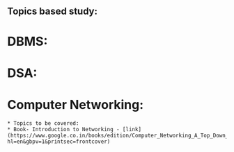 ## Topics based study:




# DBMS:


# DSA:


# Computer Networking:
    * Topics to be covered:
    * Book- Introduction to Networking - [link](https://www.google.co.in/books/edition/Computer_Networking_A_Top_Down_Approach/3APTxiqamVYC?hl=en&gbpv=1&printsec=frontcover)